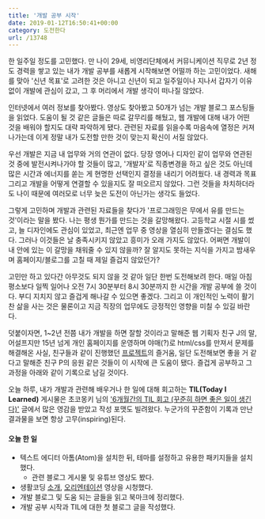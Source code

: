 ```yaml
---
title: '개발 공부 시작'
date: 2019-01-12T16:50:41+00:00
category: 도전한다
url: /13748
---
```


한 일주일 정도를 고민했다. 만 나이 29세, 비영리단체에서 커뮤니케이션 직무로 2년 정도 경력을 쌓고 있는 내가 개발 공부를 새롭게 시작해보면 어떨까 하는 고민이었다. 새해를 맞아 '신년 목표'로 고려한 것은 아니고 신년이 되고 일주일이나 지나서 갑자기 이유 없이 개발에 관심이 갔고, 그 후 머리에서 개발 생각이 떠나질 않았다.

인터넷에서 여러 정보를 찾아봤다. 영상도 찾아봤고 50개가 넘는 개발 블로그 포스팅들을 읽었다. 도움이 될 것 같은 글들은 따로 갈무리를 해뒀고, 웹 개발에 대해 내가 어떤 것을 배워야 할지도 대략 파악하게 됐다. 관련된 자료를 읽을수록 마음속에 열정은 커져 나가는데 이게 정말 내가 도전할 만한 것이 맞는지 확신이 서질 않았다.

우선 개발은 지금 내 업무와 거의 연관이 없다. 당장 영어나 디자인 같이 업무와 연관된 것 중에 발전시켜나가야 할 것들이 많고, '개발자'로 직종변경을 하고 싶은 것도 아닌데 많은 시간과 에너지를 쏟는 게 현명한 선택인지 결정을 내리기 어려웠다. 내 경력과 목표 그리고 개발을 어떻게 연결할 수 있을지도 잘 떠오르지 않았다. 그런 것들을 차치하더라도 나이 때문에 여러모로 너무 늦은 도전이 아닌가는 생각도 들었다.

그렇게 고민하며 개발과 관련된 자료들을 찾다가 '프로그래밍은 무에서 유를 만드는 것'이라는 말을 봤다. 나는 평생 뭔가를 만드는 것을 갈망해왔다. 고등학교 시절 시를 썼고, 늘 디자인에도 관심이 있었고, 최근엔 업무 중 영상을 열심히 만들겠다는 결심도 했다. 그러나 이것들은 날 충족시키지 않았고 흥미가 오래 가지도 않았다. 어쩌면 개발이 내 안에 있는 이 갈망을 채워줄 수 있지 않을까? 잘 알지도 못하는 지식을 가지고 밤새우며 홈페이지/블로그를 고칠 때 제일 즐겁지 않았던가?

고민만 하고 있다간 아무것도 되지 않을 것 같아 일단 한번 도전해보려 한다. 매일 아침 평소보다 일찍 일어나 오전 7시 30분부터 8시 30분까지 한 시간을 개발 공부에 쓸 것이다. 부디 지치지 않고 즐겁게 해나갈 수 있으면 좋겠다. 그리고 이 개인적인 노력이 활기찬 삶을 사는 것은 물론이고 지금 직장의 업무에도 긍정적인 영향을 미칠 수 있길 바란다.

덧붙이자면, 1~2년 전쯤 내가 개발을 하면 잘할 것이라고 말해준 웹 기획자 친구 J의 말, 어설프지만 15년 넘게 개인 홈페이지를 운영하며 야매(?)로 html/css를 만져서 문제를 해결해온 사실, 친구들과 같이 진행했던 [프로젝트](https://snpo.kr/bbs/board.php?bo_table=meetshare_prj&wr_id=88)의 즐거움, 일단 도전해보면 좋을 거 같다고 말해준 친구 P의 응원 같은 것들이 이 시작에 큰 도움이 됐다. 즐겁게 공부하고 그 과정을 아래와 같이 기록으로 남길 것이다.

오늘 하루, 내가 개발과 관련해 배우거나 한 일에 대해 회고하는 **TIL(Today I Learned)** 게시물은 초코몽키 님의 ['6개월간의 TIL 회고 (꾸준히 하면 좋은 일이 생긴다)'](https://wayhome25.github.io/til/2017/08/14/TIL-for-6-months/) 글에서 많은 영감을 받았고 작성 포맷도 빌려왔다. 누군가의 꾸준함이 기록과 만난 결과물을 보면 항상 고무(inspiring)된다.

#### **오늘 한 일**

- 텍스트 에디터 아톰(Atom)을 설치한 뒤, 테마를 설정하고 유용한 패키지들을 설치했다.
  - 관련 블로그 게시물 및 유튜브 영상도 봤다.
- 생활코딩 [소개](https://youtu.be/1ttLx9MbrCI), [오리엔테이션](https://youtu.be/JuD76a1wQwo) 영상을 시청했다.
- 개발 블로그 및 도움 되는 글들을 읽고 북마크에 정리했다.
- 개발 공부 시작과 TIL에 대한 첫 블로그 글을 작성했다.

